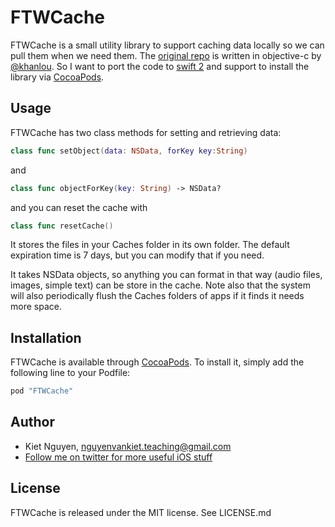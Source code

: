 # FTWCache

FTWCache is a small utility library to support caching data locally so we can pull them when we need them. The [original repo](https://github.com/FTW/FTWCache) is written in objective-c by [@khanlou](https://twitter.com/khanlou). So I want to port the code to [swift 2](https://developer.apple.com/swift/) and support to install the library via [CocoaPods](http://cocoapods.org).

## Usage

FTWCache has two class methods for setting and retrieving data:

```swift
class func setObject(data: NSData, forKey key:String)
```

and

```swift
class func objectForKey(key: String) -> NSData?
```
and you can reset the cache with

```swift
class func resetCache()
```

It stores the files in your Caches folder in its own folder. The default expiration time is 7 days, but you can modify that if you need. 

It takes NSData objects, so anything you can format in that way (audio files, images, simple text) can be store in the cache. Note also that the system will also periodically flush the Caches folders of apps if it finds it needs more space.

## Installation

FTWCache is available through [CocoaPods](http://cocoapods.org). To install
it, simply add the following line to your Podfile:

```ruby
pod "FTWCache"
```

## Author

* Kiet Nguyen, nguyenvankiet.teaching@gmail.com
* [Follow me on twitter for more useful iOS stuff](https://twitter.com/kietnv)

## License

FTWCache is released under the MIT license. See LICENSE.md
